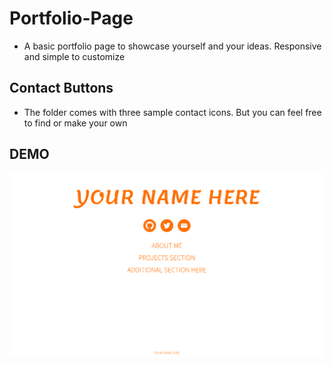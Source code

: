 # Portfolio-Page
* A basic portfolio page to showcase yourself and your ideas. Responsive and simple to customize

## Contact Buttons
* The folder comes with three sample contact icons. But you can feel free to find or make your own

## DEMO
![demo](demo.gif)
